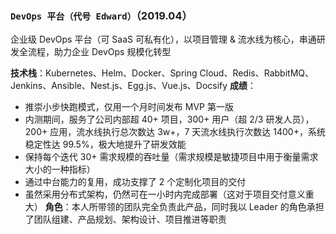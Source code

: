 ### `DevOps 平台（代号 Edward）`（2019.04）

企业级 DevOps 平台（可 SaaS 可私有化），以项目管理 & 流水线为核心，串通研发全流程，助力企业 DevOps 规模化转型

**技术栈**：Kubernetes、Helm、Docker、Spring Cloud、Redis、RabbitMQ、Jenkins、Ansible、Nest.js、Egg.js、Vue.js、Docsify
**成绩**：
  - 推崇小步快跑模式，仅用一个月时间发布 MVP 第一版
  - 内测期间，服务了公司内部超 40+ 项目，300+ 用户（超 2/3 研发人员），200+ 应用，流水线执行总次数达 3w+，7 天流水线执行次数达 1400+，系统稳定性达 99.5%，极大地提升了研发效能
  - 保持每个迭代 30+ 需求规模的吞吐量（需求规模是敏捷项目中用于衡量需求大小的一种指标）
  - 通过中台能力的复用，成功支撑了 2 个定制化项目的交付
  - 虽然采用分布式架构，仍然可在一小时内完成部署（这对于项目交付意义重大）
**角色**：本人所带领的团队完全负责此产品，同时我以 Leader 的角色承担了团队组建、产品规划、架构设计、项目推进等职责
